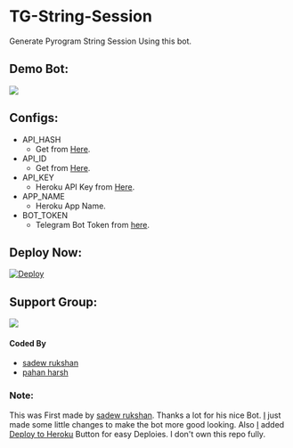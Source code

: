# TG-String-Session
Generate Pyrogram String Session Using this bot.

## Demo Bot:
<a href="https://t.me/Cgsl_string_bot"><img src="https://img.shields.io/badge/Telegram-Bot-blue.svg?logo=telegram"></a>

## Configs:
- API_HASH
  - Get from [Here](https://my.telegram.org).
- API_ID
  - Get from [Here](https://my.telegram.org).
- API_KEY
  - Heroku API Key from [Here](https://dashboard.heroku.com/account).
- APP_NAME
  - Heroku App Name.
- BOT_TOKEN
  - Telegram Bot Token from [here](https://t.me/BotFather).

## Deploy Now:
[![Deploy](https://www.herokucdn.com/deploy/button.svg)](https://heroku.com/deploy?template=https://github.com/CGSL-TEAM/TG-String-Session/tree/main)

## Support Group:
<a href="https://t.me/cgs_technology"><img src="https://img.shields.io/badge/Telegram-Join%20Telegram%20Group-blue.svg?logo=telegram"></a>

#### Coded By
- [sadew rukshan](https://t.me/kmsrk)
- [pahan harsh](https://t.me/Humangasor)

### Note:
This was First made by [sadew rukshan](https://t.me/kmsrk). Thanks a lot for his nice Bot. [I](https://t.me/kmsrk) just made some little changes to make the bot more good looking. Also [I](https://t.me/kmsrk) added [Deploy to Heroku](https://github.com/AbirHasan2005/TG-String-Session#deploy-now) Button for easy Deploies. I don't own this repo fully.
